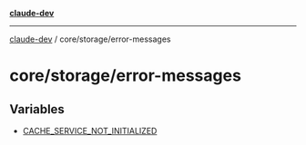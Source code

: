 [**claude-dev**](../../../README.md)

***

[claude-dev](../../../README.md) / core/storage/error-messages

# core/storage/error-messages

## Variables

- [CACHE\_SERVICE\_NOT\_INITIALIZED](variables/CACHE_SERVICE_NOT_INITIALIZED.md)
